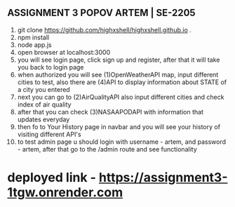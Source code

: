## ASSIGNMENT 3 POPOV ARTEM | SE-2205
1. git clone https://github.com/highxshell/highxshell.github.io .
2. npm install
3. node app.js
4. open browser at localhost:3000
5. you will see login page, click sign up and register, after that it will take you back to login page
6. when authorized you will see (1)OpenWeatherAPI map, input different cities to test, also there are (4)API to display information about STATE of a city you entered
7. next you can go to (2)AirQualityAPI also input different cities and check index of air quality
8. after that you can check (3)NASAAPODAPI with information that updates everyday
9. then fo to Your History page in navbar and you will see your history of visiting different API's
10. to test admin page u should login with username - artem, and password - artem, after that go to the /admin route and see functionality

# deployed link - https://assignment3-1tgw.onrender.com
